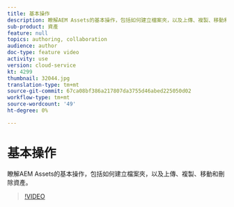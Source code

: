```yaml
---
title: 基本操作
description: 瞭解AEM Assets的基本操作，包括如何建立檔案夾，以及上傳、複製、移動和刪除資產。
sub-product: 資產
feature: null
topics: authoring, collaboration
audience: author
doc-type: feature video
activity: use
version: cloud-service
kt: 4299
thumbnail: 32044.jpg
translation-type: tm+mt
source-git-commit: 67ca08bf386a217807da3755d46abed225050d02
workflow-type: tm+mt
source-wordcount: '49'
ht-degree: 0%

---
```



# 基本操作

瞭解AEM Assets的基本操作，包括如何建立檔案夾，以及上傳、複製、移動和刪除資產。

>[!VIDEO](https://video.tv.adobe.com/v/32044/?quality=12&learn=on&hidetitle=true)